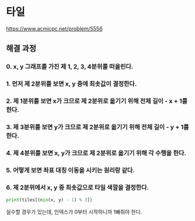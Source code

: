 # 타일
https://www.acmicpc.net/problem/5556
## 해결 과정
### 0. x, y 그래프를 가진 제 1, 2, 3, 4분위를 떠올린다.
### 1. 먼저 제 2분위를 보면 x, y 중에 최솟값이 결정한다.
### 2. 제 1분위를 보면 x가 크므로 제 2분위로 옮기기 위해 전체 길이 - x + 1를 한다.
### 3. 제 3분위를 보면 y가 크므로 제 2분위로 옮기기 위해 전체 길이 - y + 1를 한다.
### 4. 제 4분위를 보면 x, y가 크므로 제 2분위로 옮기기 위해 각 수행을 한다.
### 5. 어떻게 보면 좌표 대칭 이동을 시키는 원리랑 같다.
### 6. 제 2분위에서 x, y 중 최솟값으로 타일 색깔을 결정한다.
```python
print(tiles[(min(x, y) - 1) % 3])
```
실수할 경우가 있는데, 인덱스가 0부터 시작하니까 1뺴줘야 한다.        
